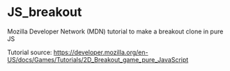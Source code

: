 # JS_breakout
Mozilla Developer Network (MDN) tutorial to make a breakout clone in pure JS

Tutorial source: https://developer.mozilla.org/en-US/docs/Games/Tutorials/2D_Breakout_game_pure_JavaScript

